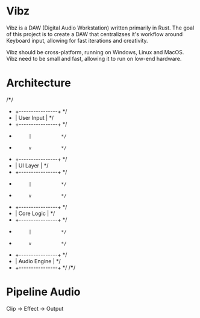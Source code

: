 # Vibz

Vibz is a DAW (Digital Audio Workstation) written primarily in Rust. The goal of this project
is to create a DAW that centralizses it's workflow around Keyboard input, allowing for fast iterations and creativity.

Vibz should be cross-platform, running on Windows, Linux and MacOS.
Vibz need to be small and fast, allowing it to run on low-end hardware.

# Architecture

/**********\***********/

- +----------------+ \*/
- | User Input | \*/
- +----------------+ \*/
-          |           */
-          v           */
- +----------------+ \*/
- | UI Layer | \*/
- +----------------+ \*/
-          |           */
-          v           */
- +----------------+ \*/
- | Core Logic | \*/
- +----------------+ \*/
-          |           */
-          v           */
- +----------------+ \*/
- | Audio Engine | \*/
- +----------------+ \*/
  /**********\***********/

# Pipeline Audio

Clip -> Effect -> Output
